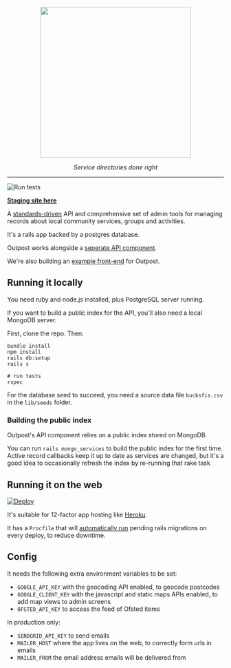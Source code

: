 <p align="center">
    <a href="https://outpost-staging.herokuapp.com/">
        <img src="https://github.com/wearefuturegov/outpost/blob/master/app/assets/images/outpost.png?raw=true" width="350px" />               
    </a>
</p>
  
<p align="center">
    <em>Service directories done right</em>         
</p>

---

![Run tests](https://github.com/wearefuturegov/outpost/workflows/Run%20tests/badge.svg)

**[Staging site here](https://outpost-staging.herokuapp.com/)**

A [standards-driven](https://opencommunity.org.uk/) API and comprehensive set of admin tools for managing records about local community services, groups and activities.

It's a rails app backed by a postgres database.

Outpost works alongside a [seperate API component](https://github.com/wearefuturegov/outpost-api-service/).

We're also building an [example front-end](https://github.com/wearefuturegov/scout-x) for Outpost.

## Running it locally

You need ruby and node.js installed, plus PostgreSQL server running.

If you want to build a public index for the API, you'll also need a local MongoDB server.

First, clone the repo. Then:

```
bundle install
npm install
rails db:setup
rails s

# run tests
rspec
```

For the database seed to succeed, you need a source data file `bucksfis.csv` in the `lib/seeds` folder.

### Building the public index

Outpost's API component relies on a public index stored on MongoDB.

You can run `rails mongo_services` to build the public index for the first time. Active record callbacks keep it up to date as services are changed, but it's a good idea to occasionally refresh the index by re-running that rake task

## Running it on the web

[![Deploy](https://www.herokucdn.com/deploy/button.svg)](
https://heroku.com/deploy)

It's suitable for 12-factor app hosting like [Heroku](http://heroku.com).

It has a `Procfile` that will [automatically run](https://devcenter.heroku.com/articles/release-phase) pending rails migrations on every deploy, to reduce downtime.

## Config

It needs the following extra environment variables to be set:

- `GOOGLE_API_KEY` with the geocoding API enabled, to geocode postcodes
- `GOOGLE_CLIENT_KEY` with the javascript and static maps APIs enabled, to add map views to admin screens
- `OFSTED_API_KEY` to access the feed of Ofsted items

In production only:

- `SENDGRID_API_KEY` to send emails
- `MAILER_HOST` where the app lives on the web, to correctly form urls in emails
- `MAILER_FROM` the email address emails will be delivered from
